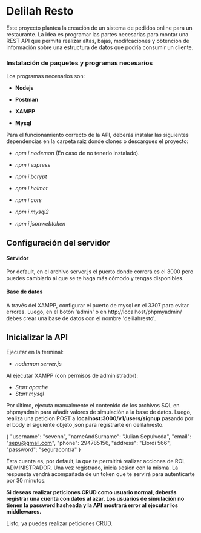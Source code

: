 # Delilah Resto

Este proyecto plantea la creación de un sistema de pedidos online para un restaurante. La idea es programar las partes necesarias para montar una REST API que permita realizar altas, bajas, modifcaciones y obtención de información sobre una estructura de datos que podría consumir un cliente. 

### Instalación de paquetes y programas necesarios
 
Los programas necesarios son:

- **Nodejs**

- **Postman**

- **XAMPP**

- **Mysql**

Para el funcionamiento correcto de la API, deberás instalar las siguientes dependencias en la carpeta raiz donde clones o descargues el proyecto:

- *npm i nodemon* (En caso de no tenerlo instalado).

- *npm i express*

- *npm i bcrypt*

- *npm i helmet*

- *npm i cors*

- *npm i mysql2*

- *npm i jsonwebtoken*

## Configuración del servidor

#### Servidor
Por default, en el archivo server.js el puerto donde correrá es el 3000 pero puedes cambiarlo al que se te haga más cómodo y tengas disponibles.

#### Base de datos
A través del XAMPP, configurar el puerto de mysql en el 3307 para evitar errores. Luego, en el botón 'admin' o en http://localhost/phpmyadmin/ debes crear una base de datos con el nombre 'delilahresto'.

## Inicializar la API

Ejecutar en la terminal:

- *nodemon server.js*

Al ejecutar XAMPP (con permisos de administrador):

- *Start apache*
- *Start mysql*

Por último, ejecuta manualmente el contenido de los archivos SQL en phpmyadmin para añadir valores de simulación a la base de datos. Luego, realiza una peticion POST a **localhost:3000/v1/users/signup** pasando por el body el siguiente objeto json para registrarte en delilahresto. 

{
    "username": "sevenn",
    "nameAndSurname": "Julian Sepulveda",
    "email": "sepu@gmail.com",
    "phone": 294785156,
    "address": "Elordi 566",
    "password": "seguracontra"
}

Esta cuenta es, por default, la que te permitirá realizar acciones de ROL ADMINISTRADOR. Una vez registrado, inicia sesion con la misma. La respuesta vendrá acompañada de un token que te servirá para autenticarte por 30 minutos.

**Si deseas realizar peticiones CRUD como usuario normal, deberás registrar una cuenta con datos al azar. Los usuarios de simulación no tienen la password hasheada y la API mostrará error al ejecutar los middlewares.**

Listo, ya puedes realizar peticiones CRUD.

